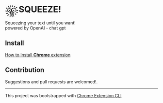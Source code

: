 # <img src="public/icons/icon_48.png" width="45" align="left"> SQUEEZE!

Squeezing your text until you want!
<br>
powered by OpenAI - chat gpt


## Install

[How to Install **Chrome** extension](https://developer.chrome.com/docs/extensions/mv3/getstarted/development-basics/#load-unpacked)

## Contribution

Suggestions and pull requests are welcomed!.

---

This project was bootstrapped with [Chrome Extension CLI](https://github.com/dutiyesh/chrome-extension-cli)

